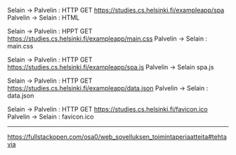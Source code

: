 Selain -> Palvelin : HTTP GET https://studies.cs.helsinki.fi/exampleapp/spa
Palvelin -> Selain : HTML 

Selain -> Palvelin : HPPT GET https://studies.cs.helsinki.fi/exampleapp/main.css
Palvelin -> Selain : main.css

Selain -> Palvelin : HTTP GET https://studies.cs.helsinki.fi/exampleapp/spa.js
Palvelin -> Selain spa.js

Selain -> Palvelin : HTTP GET  https://studies.cs.helsinki.fi/exampleapp/data.json
Palvelin -> Selain : data.json

Selain -> Palvelin : HTTP GET https://studies.cs.helsinki.fi/favicon.ico
Palvelin -> Selain : favicon.ico

_____________________________________________________________________________


https://fullstackopen.com/osa0/web_sovelluksen_toimintaperiaatteita#tehtavia
